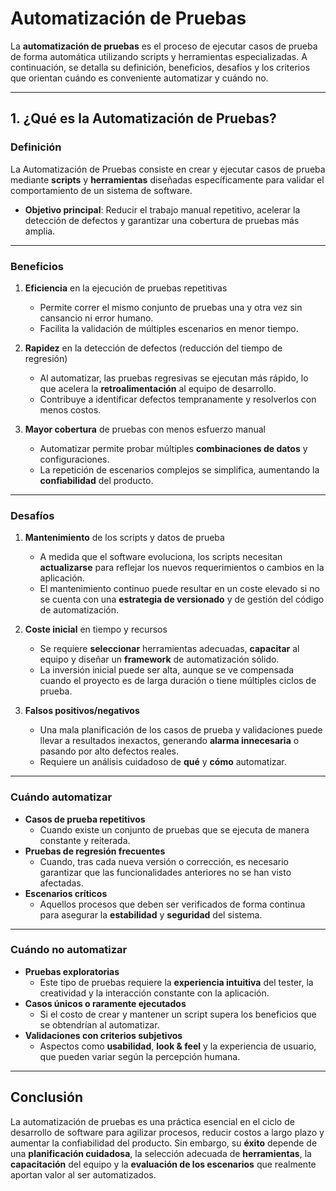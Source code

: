 # Automatización de Pruebas

La **automatización de pruebas** es el proceso de ejecutar casos de prueba de forma automática utilizando scripts y herramientas especializadas. A continuación, se detalla su definición, beneficios, desafíos y los criterios que orientan cuándo es conveniente automatizar y cuándo no.

---

## 1. ¿Qué es la Automatización de Pruebas?

### Definición
La Automatización de Pruebas consiste en crear y ejecutar casos de prueba mediante **scripts** y **herramientas** diseñadas específicamente para validar el comportamiento de un sistema de software.  
- **Objetivo principal**: Reducir el trabajo manual repetitivo, acelerar la detección de defectos y garantizar una cobertura de pruebas más amplia.

---

### Beneficios
1. **Eficiencia** en la ejecución de pruebas repetitivas  
   - Permite correr el mismo conjunto de pruebas una y otra vez sin cansancio ni error humano.  
   - Facilita la validación de múltiples escenarios en menor tiempo.

2. **Rapidez** en la detección de defectos (reducción del tiempo de regresión)  
   - Al automatizar, las pruebas regresivas se ejecutan más rápido, lo que acelera la **retroalimentación** al equipo de desarrollo.  
   - Contribuye a identificar defectos tempranamente y resolverlos con menos costos.

3. **Mayor cobertura** de pruebas con menos esfuerzo manual  
   - Automatizar permite probar múltiples **combinaciones de datos** y configuraciones.  
   - La repetición de escenarios complejos se simplifica, aumentando la **confiabilidad** del producto.

---

### Desafíos
1. **Mantenimiento** de los scripts y datos de prueba  
   - A medida que el software evoluciona, los scripts necesitan **actualizarse** para reflejar los nuevos requerimientos o cambios en la aplicación.  
   - El mantenimiento continuo puede resultar en un coste elevado si no se cuenta con una **estrategia de versionado** y de gestión del código de automatización.

2. **Coste inicial** en tiempo y recursos  
   - Se requiere **seleccionar** herramientas adecuadas, **capacitar** al equipo y diseñar un **framework** de automatización sólido.  
   - La inversión inicial puede ser alta, aunque se ve compensada cuando el proyecto es de larga duración o tiene múltiples ciclos de prueba.

3. **Falsos positivos/negativos**  
   - Una mala planificación de los casos de prueba y validaciones puede llevar a resultados inexactos, generando **alarma innecesaria** o pasando por alto defectos reales.  
   - Requiere un análisis cuidadoso de **qué** y **cómo** automatizar.

---

### Cuándo automatizar
- **Casos de prueba repetitivos**  
  - Cuando existe un conjunto de pruebas que se ejecuta de manera constante y reiterada.  
- **Pruebas de regresión frecuentes**  
  - Cuando, tras cada nueva versión o corrección, es necesario garantizar que las funcionalidades anteriores no se han visto afectadas.  
- **Escenarios críticos**  
  - Aquellos procesos que deben ser verificados de forma continua para asegurar la **estabilidad** y **seguridad** del sistema.

---

### Cuándo no automatizar
- **Pruebas exploratorias**  
  - Este tipo de pruebas requiere la **experiencia intuitiva** del tester, la creatividad y la interacción constante con la aplicación.  
- **Casos únicos o raramente ejecutados**  
  - Si el costo de crear y mantener un script supera los beneficios que se obtendrían al automatizar.  
- **Validaciones con criterios subjetivos**  
  - Aspectos como **usabilidad**, **look & feel** y la experiencia de usuario, que pueden variar según la percepción humana.

---

## Conclusión
La automatización de pruebas es una práctica esencial en el ciclo de desarrollo de software para agilizar procesos, reducir costos a largo plazo y aumentar la confiabilidad del producto. Sin embargo, su **éxito** depende de una **planificación cuidadosa**, la selección adecuada de **herramientas**, la **capacitación** del equipo y la **evaluación de los escenarios** que realmente aportan valor al ser automatizados.